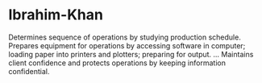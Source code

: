 # Ibrahim-Khan
Determines sequence of operations by studying production schedule. Prepares equipment for operations by accessing software in computer; loading paper into printers and plotters; preparing for output. ... Maintains client confidence and protects operations by keeping information confidential.
